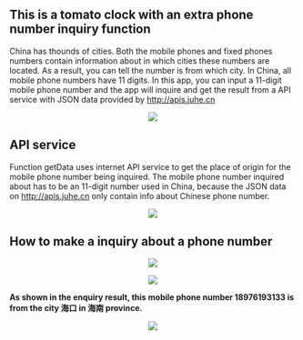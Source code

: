 ## This is a tomato clock with an extra phone number inquiry function
China has thounds of cities. Both the mobile phones and fixed phones numbers contain information about in which cities these numbers are located. As a result, you can tell the number is from which city. In China, all mobile phone numbers have 11 digits. In this app, you can input a 11-digit mobile phone number and the app will inquire and get the result from a API service with JSON data provided by http://apis.juhe.cn
<p align="center">
  <img src="app/src/assets/github/app screen shot.png"/>
</p>

## API service
Function getData uses internet API service to get the place of origin for the mobile phone number being inquired. The mobile phone number inquired about has to be an 11-digit number used in China, because the JSON data on http://apis.juhe.cn only contain info about Chinese phone number.
<p align="center">
  <img src="app/src/assets/github/API service.PNG"/>
</p>

## How to make a inquiry about a phone number


<p align="center">
  <img src="app/src/assets/github/phone number district checking.png"/>
</p>

<p align="center">
  <img src="app/src/assets/github/phone number district checking01.png"/>
</p>

<strong>As shown in the enquiry result, this mobile phone number 18976193133 is from the city 海口 in 海南 province. </strong>
<p align="center">
  <img src="app/src/assets/github/phone number district checking02.png"/>
</p>




